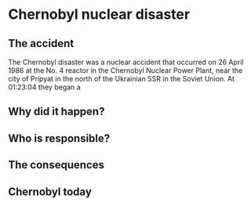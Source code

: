 # Chernobyl nuclear disaster

## The accident
The Chernobyl disaster was a nuclear accident that occurred on 26 April 1986 at the No. 4 reactor in the Chernobyl Nuclear Power Plant, near the city of Pripyat in the north of the Ukrainian SSR in the Soviet Union.
At 01:23:04 they began a 
## Why did it happen?

## Who is responsible?

## The consequences

## Chernobyl today
